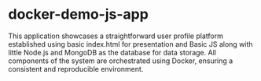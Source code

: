 # docker-demo-js-app
This application showcases a straightforward user profile platform established using basic index.html for presentation and Basic JS along with little Node.js and MongoDB as the database for data storage. All components of the system are orchestrated using Docker, ensuring a consistent and reproducible environment.
